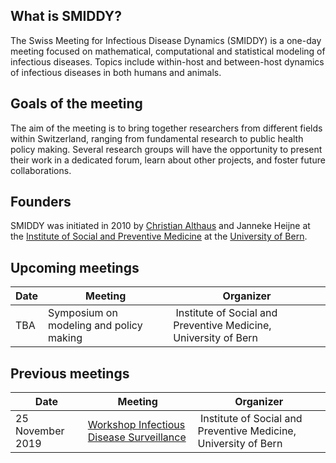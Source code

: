## What is SMIDDY?

The Swiss Meeting for Infectious Disease Dynamics (SMIDDY) is a one-day meeting focused on mathematical, computational and statistical modeling of infectious diseases. Topics include within-host and between-host dynamics of infectious diseases in both humans and animals.

## Goals of the meeting

The aim of the meeting is to bring together researchers from different fields within Switzerland, ranging from fundamental research to public health policy making. Several research groups will have the opportunity to present their work in a dedicated forum, learn about other projects, and foster future collaborations.

## Founders

SMIDDY was initiated in 2010 by [Christian Althaus](https://www.ispm.unibe.ch/about_us/staff/althaus_christian/index_eng.html) and Janneke Heijne at the [Institute of Social and Preventive Medicine](https://www.ispm.unibe.ch) at the [University of Bern](https://www.unibe.ch).

## Upcoming meetings
Date | Meeting | Organizer
---- | ------- | ---------
TBA |  Symposium on modeling and policy making | Institute of Social and Preventive Medicine, University of Bern

## Previous meetings
Date | Meeting | Organizer
---- | ------- | ---------
25 November 2019 | [Workshop Infectious Disease Surveillance](https://github.com/smiddy-ch/2019-infectious-disease-surveillance) | Institute of Social and Preventive Medicine, University of Bern
